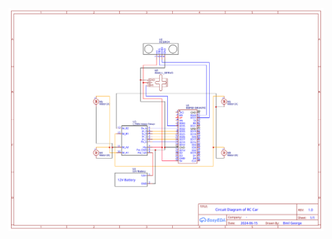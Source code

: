 ![alt text](https://github.com/RealDev05/S2_BE_Lab_Project/blob/main/Schematic_2D-Scanner-RC-Car_2024-06-16%20(1).svg?raw=true)
